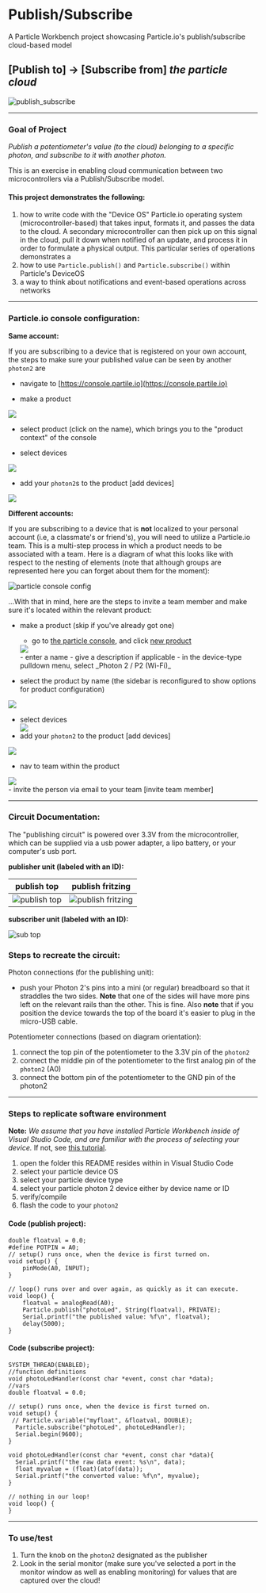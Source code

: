 # Publish/Subscribe

A Particle Workbench project showcasing Particle.io's publish/subscribe cloud-based model

## [Publish to] -> [Subscribe from] _the particle cloud_

![publish_subscribe](publish_subscribe_feature.png)

---

### Goal of Project 

*Publish a potentiometer's value (to the cloud) belonging to a specific photon, and subscribe to it with another photon.*

This is an exercise in enabling cloud communication between two microcontrollers via a Publish/Subscribe model.

#### This project demonstrates the following:

1. how to write code with the "Device OS" Particle.io operating system (microcontroller-based) that takes input, formats it, and passes the data to the cloud.  A secondary microcontroller can then pick up on this signal in the cloud, pull it down when notified of an update, and process it in order to formulate a physical output.  This particular series of operations demonstrates a 
1. how to use `Particle.publish()` and `Particle.subscribe()` within Particle's DeviceOS
1. a way to think about notifications and event-based operations across networks

---

### Particle.io console configuration:

**Same account:**

If you are subscribing to a device that is registered on your own account, the steps to make sure your published value can be seen by another `photon2` are

- navigate to [https://console.partile.io](https://console.partile.io)

- make a product 
<div><img src="make_a_product.png"></img></div>

- select product (click on the name), which brings you to the "product context" of the console

- select devices 
<div><img src="select_devices.png"></img></div>

- add your `photon2`s to the product [add devices]
<div><img src="add_devices.png"></img></div>

**Different accounts:**

If you are subscribing to a device that is **not** localized to your personal account (i.e, a classmate's or friend's), you will need to utilize a Particle.io team.  This is a multi-step process in which a product needs to be associated with a team.  Here is a diagram of what this looks like with respect to the nesting of elements (note that although groups are represented here you can forget about them for the moment):

![particle console config](particle_console_config.png)

...With that in mind, here are the steps to invite a team member and make sure it's located within the relevant product:

- make a product (skip if you've already got one)

  - go to [the particle console](https://console.particle.io/products), 
  and click [new product](https://console.particle.io/products/new)
  <div><img src="make_a_product.png"></img></div>
    - enter a name
    - give a description if applicable
    - in the device-type pulldown menu, select _Photon 2 / P2 (Wi-Fi)_

- select the product by name (the sidebar is reconfigured to show options for product configuration)
<div><img src="select_product.png"></img></div>

- select devices <div><img src="select_devices.png"></img></div>
- add your `photon2` to the product [add devices]
<div><img src="add_devices.png"></img></div>

- nav to team within the product 
<div><img src="product_team.png"></img></div>
  - invite the person via email to your team [invite team member]

---

### Circuit Documentation: 

The "publishing circuit" is powered over 3.3V from the microcontroller, which can be supplied via a usb power adapter, a lipo battery, or your computer's usb port.

**publisher unit (labeled with an ID):**

publish top | publish fritzing
---|---
![publish top](publisher.JPG) | ![publish fritzing](publisher_fritz.png)

**subscriber unit (labeled with an ID):**

![sub top](subscriber.JPG)

### Steps to recreate the circuit:

Photon connections (for the publishing unit):

- push your Photon 2's pins into a mini (or regular) breadboard so that it straddles the two sides.  **Note** that one of the sides will have more pins left on the relevant rails than the other.  This is fine.  Also **note** that if you position the device towards the top of the board it's easier to plug in the micro-USB cable.  

Potentiometer connections (based on diagram orientation):

1. connect the top pin of the potentiometer to the 3.3V pin of the `photon2`
1. connect the middle pin of the potentiometer to the first analog pin of the `photon2` (A0)
1. connect the bottom pin of the potentiometer to the GND pin of the photon2

---

### Steps to replicate software environment

**Note:** *We assume that you have installed Particle Workbench inside of Visual Studio Code, and are familiar with the process of selecting your device.*  If not, see [this tutorial](https://github.com/Berkeley-MDes/tdf-fa23-equilet/blob/main/_pw_tutorial/_readme.md).

1. open the folder this README resides within in Visual Studio Code
1. select your particle device OS
1. select your particle device type
1. select your particle photon 2 device either by device name or ID
1. verify/compile
1. flash the code to your `photon2` 

#### Code (publish project):

```
double floatval = 0.0;
#define POTPIN = A0;
// setup() runs once, when the device is first turned on.
void setup() {
    pinMode(A0, INPUT);
}

// loop() runs over and over again, as quickly as it can execute.
void loop() {
    floatval = analogRead(A0);
    Particle.publish("photoLed", String(floatval), PRIVATE);
    Serial.printf("the published value: %f\n", floatval);
    delay(5000);
}
```
#### Code (subscribe project):

```
SYSTEM_THREAD(ENABLED);
//function definitions
void photoLedHandler(const char *event, const char *data);
//vars
double floatval = 0.0;

// setup() runs once, when the device is first turned on.
void setup() {
 // Particle.variable("myfloat", &floatval, DOUBLE);
  Particle.subscribe("photoLed", photoLedHandler);
  Serial.begin(9600);
}

void photoLedHandler(const char *event, const char *data){
  Serial.printf("the raw data event: %s\n", data);
  float myvalue = (float)(atof(data));
  Serial.printf("the converted value: %f\n", myvalue);   
}

// nothing in our loop!
void loop() {
}
```

---

### To use/test

1. Turn the knob on the `photon2` designated as the publisher 
1. Look in the serial monitor (make sure you've selected a port in the monitor window as well as enabling monitoring) for values that are captured over the cloud!

